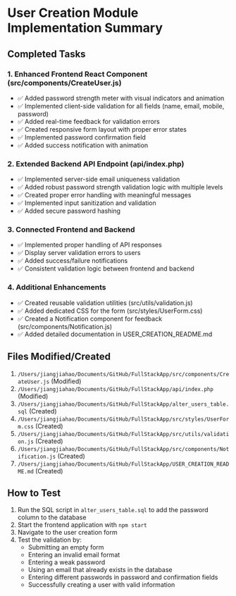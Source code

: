 # User Creation Module Implementation Summary

## Completed Tasks

### 1. Enhanced Frontend React Component (src/components/CreateUser.js)
- ✅ Added password strength meter with visual indicators and animation
- ✅ Implemented client-side validation for all fields (name, email, mobile, password)
- ✅ Added real-time feedback for validation errors
- ✅ Created responsive form layout with proper error states
- ✅ Implemented password confirmation field
- ✅ Added success notification with animation

### 2. Extended Backend API Endpoint (api/index.php)
- ✅ Implemented server-side email uniqueness validation
- ✅ Added robust password strength validation logic with multiple levels
- ✅ Created proper error handling with meaningful messages
- ✅ Implemented input sanitization and validation
- ✅ Added secure password hashing

### 3. Connected Frontend and Backend
- ✅ Implemented proper handling of API responses
- ✅ Display server validation errors to users
- ✅ Added success/failure notifications
- ✅ Consistent validation logic between frontend and backend

### 4. Additional Enhancements
- ✅ Created reusable validation utilities (src/utils/validation.js)
- ✅ Added dedicated CSS for the form (src/styles/UserForm.css)
- ✅ Created a Notification component for feedback (src/components/Notification.js)
- ✅ Added detailed documentation in USER_CREATION_README.md

## Files Modified/Created
1. `/Users/jiangjiahao/Documents/GitHub/FullStackApp/src/components/CreateUser.js` (Modified)
2. `/Users/jiangjiahao/Documents/GitHub/FullStackApp/api/index.php` (Modified)
3. `/Users/jiangjiahao/Documents/GitHub/FullStackApp/alter_users_table.sql` (Created)
4. `/Users/jiangjiahao/Documents/GitHub/FullStackApp/src/styles/UserForm.css` (Created)
5. `/Users/jiangjiahao/Documents/GitHub/FullStackApp/src/utils/validation.js` (Created)
6. `/Users/jiangjiahao/Documents/GitHub/FullStackApp/src/components/Notification.js` (Created)
7. `/Users/jiangjiahao/Documents/GitHub/FullStackApp/USER_CREATION_README.md` (Created)

## How to Test

1. Run the SQL script in `alter_users_table.sql` to add the password column to the database
2. Start the frontend application with `npm start`
3. Navigate to the user creation form
4. Test the validation by:
   - Submitting an empty form
   - Entering an invalid email format
   - Entering a weak password
   - Using an email that already exists in the database
   - Entering different passwords in password and confirmation fields
   - Successfully creating a user with valid information
